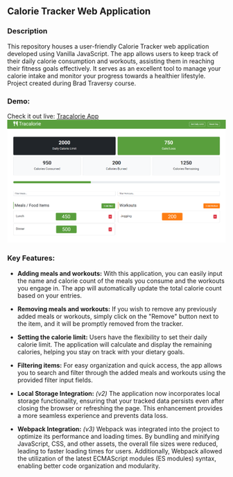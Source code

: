 ## Calorie Tracker Web Application

### Description

This repository houses a user-friendly Calorie Tracker web application developed using Vanilla JavaScript. The app allows users to keep track of their daily calorie consumption and workouts, assisting them in reaching their fitness goals effectively. It serves as an excellent tool to manage your calorie intake and monitor your progress towards a healthier lifestyle. Project created during Brad Traversy course.

### Demo:

Check it out live: [Tracalorie App](https://chimerical-paletas-0ee4cd.netlify.app)
![Screen projektu](Tracalorie.png)

### Key Features:

- **Adding meals and workouts:** With this application, you can easily input the name and calorie count of the meals you consume and the workouts you engage in. The app will automatically update the total calorie count based on your entries.

- **Removing meals and workouts:** If you wish to remove any previously added meals or workouts, simply click on the "Remove" button next to the item, and it will be promptly removed from the tracker.

- **Setting the calorie limit:** Users have the flexibility to set their daily calorie limit. The application will calculate and display the remaining calories, helping you stay on track with your dietary goals.

- **Filtering items:** For easy organization and quick access, the app allows you to search and filter through the added meals and workouts using the provided filter input fields.

- **Local Storage Integration:** _(v2)_ The application now incorporates local storage functionality, ensuring that your tracked data persists even after closing the browser or refreshing the page. This enhancement provides a more seamless experience and prevents data loss.

- **Webpack Integration:** _(v3)_ Webpack was integrated into the project to optimize its performance and loading times. By bundling and minifying JavaScript, CSS, and other assets, the overall file sizes were reduced, leading to faster loading times for users. Additionally, Webpack allowed the utilization of the latest ECMAScript modules (ES modules) syntax, enabling better code organization and modularity.